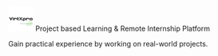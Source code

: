 <img src="https://github.com/DARJYO/virtXpro/blob/main/img/Logo%20black-01.png" height="10%" width="10%">    
Project based Learning &amp; Remote Internship Platform

Gain practical experience by working on real-world projects. 
